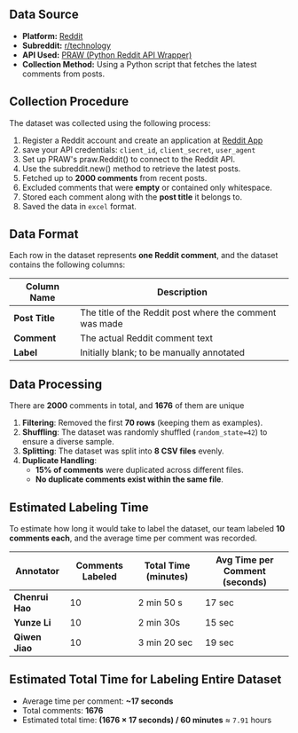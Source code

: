 ## **Data Source**
- **Platform:** [Reddit](https://www.reddit.com/)
- **Subreddit:** [r/technology](https://www.reddit.com/r/technology/)
- **API Used:** [PRAW (Python Reddit API Wrapper)](https://praw.readthedocs.io/en/latest/)
- **Collection Method:** Using a Python script that fetches the latest comments from posts.


## **Collection Procedure**
The dataset was collected using the following process:
1. Register a Reddit account and create an application at [Reddit App](https://www.reddit.com/prefs/apps)
2. save your API credentials: `client_id`, `client_secret`, `user_agent`
3. Set up PRAW's praw.Reddit() to connect to the Reddit API.
4. Use the subreddit.new() method to retrieve the latest posts.
5. Fetched up to **2000 comments** from recent posts.
6. Excluded comments that were **empty** or contained only whitespace.
7. Stored each comment along with the **post title** it belongs to.
8. Saved the data in `excel` format.

## **Data Format**
Each row in the dataset represents **one Reddit comment**, and the dataset contains the following columns:

| Column Name | Description |
|------------|------------|
| **Post Title** | The title of the Reddit post where the comment was made |
| **Comment**    | The actual Reddit comment text |
| **Label**      | Initially blank; to be manually annotated |


## Data Processing

There are **2000** comments in total, and **1676** of them are unique

1. **Filtering**: Removed the first **70 rows** (keeping them as examples).
2. **Shuffling**: The dataset was randomly shuffled (`random_state=42`) to ensure a diverse sample.
3. **Splitting**: The dataset was split into **8 CSV files** evenly.
4. **Duplicate Handling**:
   - **15% of comments** were duplicated across different files.
   - **No duplicate comments exist within the same file**.


## Estimated Labeling Time

To estimate how long it would take to label the dataset, our team labeled **10 comments each**, and the average time per comment was recorded.

| Annotator | Comments Labeled | Total Time (minutes) | Avg Time per Comment (seconds) |
|-----------|-----------------|----------------------|--------------------------------|
| **Chenrui Hao** | 10 | 2 min 50 s | 17 sec |
| **Yunze Li** | 10 | 2 min 30s | 15 sec |
| **Qiwen Jiao** | 10 | 3 min 20 sec | 19 sec |

## **Estimated Total Time for Labeling Entire Dataset**
- Average time per comment: **~17 seconds**
- Total comments: **1676**
- Estimated total time: **(1676 × 17 seconds) / 60 minutes** ≈ `7.91` hours



